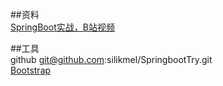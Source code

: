 ##资料  
[SpringBoot实战，B站视频](https://www.bilibili.com/video/av65117012)


##工具  
github git@github.com:silikmel/SpringbootTry.git  
[Bootstrap](https://www.bootcss.com/)   

